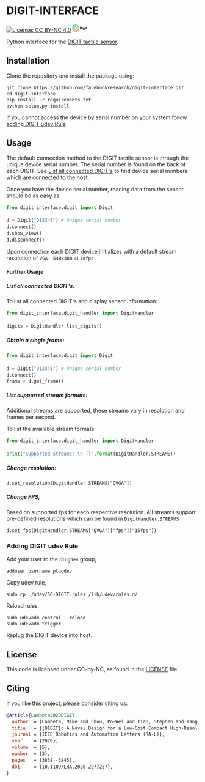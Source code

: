 # DIGIT-INTERFACE

[![License: CC BY-NC 4.0](https://img.shields.io/badge/License-CC%20BY--NC%204.0-lightgrey.svg)](LICENSE)
<a href="https://digit.ml/">
<img height="20" src="/docs/digit-logo.svg" alt="DIGIT-logo" />
</a>

Python interface for the [DIGIT tactile sensor](https://digit.ml).

## Installation
Clone the repository and install the package using:

	git clone https://github.com/facebookresearch/digit-interface.git 
	cd digit-interface
	pip install -r requirements.txt
	python setup.py install


If you cannot access the device by serial number on your system follow [adding DIGIT udev Rule](#adding-digit-udev-rule)

## Usage
The default connection method to the DIGIT tactile sensor is through the unique device serial number. The serial number
is found on the back of each DIGIT.
See [List all connected DIGIT's](#list-all-connected-digits) to find device serial numbers which are connected to the 
host.

Once you have the device serial number, reading data from the sensor should be as easy as
```python
from digit_interface.digit import Digit
 
d = Digit("D12345") # Unique serial number
d.connect()
d.show_view()
d.disconnect()
```

Upon connection each DIGIT device initializes with a default stream resolution of ```VGA: 640x480``` at ```30fps```

#### Further Usage
##### List all connected DIGIT's:
To list all connected DIGIT's and display sensor information:
```python
from digit_interface.digit_handler import DigitHandler

digits = DigitHandler.list_digits()
```

##### Obtain a single frame:
```python
from digit_interface.digit import Digit

d = Digit("D12345") # Unique serial number
d.connect()
frame = d.get_frame()
```

##### List supported stream formats:
Additional streams are supported, these streams vary in resolution and frames per second. 

To list the available stream formats:
```python
from digit_interface.digit_handler import DigitHandler

print("Supported streams: \n {}".format(DigitHandler.STREAMS))
```

##### Change resolution:
```
d.set_resolution(DigitHandler.STREAMS["QVGA"])
```

##### Change FPS, 
Based on supported fps for each respective resolution. All streams support pre-defined resolutions which can 
be found in ```DigitHandler.STREAMS```
```
d.set_fps(DigitHandler.STREAMS["QVGA"]["fps"]["15fps"])
```

### Adding DIGIT udev Rule
Add your user to the ```plugdev``` group,

    adduser username plugdev

Copy udev rule,

    sudo cp ./udev/50-DIGIT.rules /lib/udev/rules.d/

Reload rules,

    sudo udevadm control --reload
    sudo udevadm trigger
    
Replug the DIGIT device into host.

## License
This code is licensed under CC-by-NC, as found in the [LICENSE](LICENSE) file.

## Citing
If you like this project, please consider citing us:

```BibTeX
@Article{Lambeta2020DIGIT,
  author  = {Lambeta, Mike and Chou, Po-Wei and Tian, Stephen and Yang, Brian and Maloon, Benjamin and Victoria Rose Most and Stroud, Dave and Santos, Raymond and Byagowi, Ahmad and Kammerer, Gregg and Jayaraman, Dinesh and Calandra, Roberto},
  title   = {{DIGIT}: A Novel Design for a Low-Cost Compact High-Resolution Tactile Sensor with Application to In-Hand Manipulation},
  journal = {IEEE Robotics and Automation Letters (RA-L)},
  year    = {2020},
  volume  = {5},
  number  = {3},
  pages   = {3838--3845},
  doi     = {10.1109/LRA.2020.2977257},
}
```
